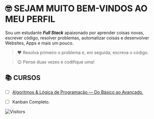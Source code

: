 <!-- TÍTULO -->

# :nerd_face: **SEJAM MUITO BEM-VINDOS AO MEU PERFIL**

<!-- DESCRIÇÃO -->

Sou um estudante ***Full Stack*** apaixonado por aprender coisas novas, escrever código, resolver problemas, automatizar coisas e desenvolver Websites, Apps e mais um pouco.

<!-- CITAÇÕES -->

> :heart: Resolva primeiro o problema e, em seguida, escreva o código.

> :wink: Pense duas vezes e codifique uma!

<!-- CONTATOS -->

<!-- CURSOS -->

## :books: **CURSOS**

<!-- * [ ] Agência Web. -->
* [ ] [Algoritmos & Lógica de Programação — Do Básico ao Avançado.](https://github.com/Devsgeeknerd/cur-alg-log-pro-bas-ava "Ver detalhes")
<!-- * [ ] Android Arch. -->
<!-- * [ ] Android Express. -->
<!-- * [ ] Android Para Iniciantes. -->
<!-- * [ ] Angular 2 — Desmistificado. -->
<!-- * [ ] Aprenda Rápido Unity 3D. -->
<!-- * [ ] Banco de Dados. -->
<!-- * [ ] Bootstrap 4 — Ultimate. -->
<!-- * [ ] Desenvolvimento de Aplicativos Android Para Iniciantes. -->
<!-- * [ ] Desenvolvimento de Aplicativos. -->
<!-- * [ ] Desenvolvimento Web — 2.0. -->
<!-- * [ ] Desenvolvimento Web — Completo. -->
<!-- * [ ] Desenvolvimento Web — Responsivo & Completo. -->
<!-- * [ ] Desenvolvimento Web — Do Zero ao Primeiro Projeto. -->
<!-- * [ ] Design de Aplicativos. -->
<!-- * [ ] Design Para Web. -->
<!-- * [ ] Front-end — 2.0. -->
<!-- * [ ] Full Stack. -->
<!-- * [ ] Gestão Ágil Com Scrum Completo. -->
<!-- * [ ] HTML em 1 Hora. -->
<!-- * [ ] Infraestrutura Web. -->
<!-- * [ ] Inglês Extremo — Do Zero a fluência. -->
<!-- * [ ] Inglês Para Programadores. -->
<!-- * [ ] Java Completo. -->
<!-- * [ ] JavaScript & jQuery — Completo. -->
<!-- * [ ] JavaScript & TypeScript — Do Básico ao Avançado. -->
<!-- * [ ] JavaScript Completo. -->
<!-- * [ ] javaScript Completo Com HTML 5 & CSS 3 — Do Zero ao Especialista. -->
* [ ] Kanban Completo.

![Visitors](https://api.visitorbadge.io/api/visitors?path=Devsgeeknerd%2FDevsgeeknerd&label=Visitantes&labelColor=%23f9e64f&countColor=%23008000&style=plastic "Total de Visitas")
